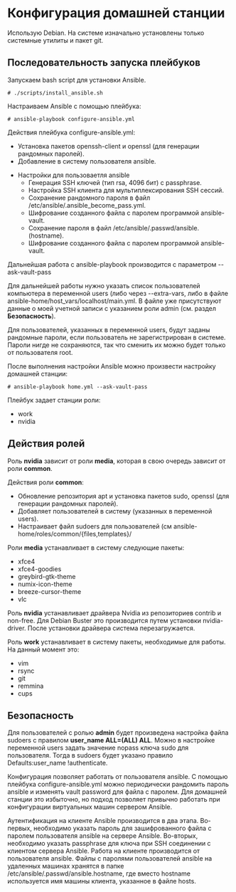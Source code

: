 # Конфигурация домашней станции
Использую Debian. На системе изначально установлены только системные утилиты 
и пакет git.



## Последовательность запуска плейбуков
Запускаем bash script для установки Ansible.
```
# ./scripts/install_ansible.sh
```
Настраиваем Ansible с помощью плейбука:
```
# ansible-playbook configure-ansible.yml
```
Действия плейбука configure-ansible.yml:
- Установка пакетов openssh-client и openssl (для генерации рандомных паролей).
- Добавление в систему пользователя ansible.
+ Настройки для пользоваетля ansible
  + Генерация SSH ключей (тип rsa, 4096 бит) с passphrase.
  + Настройка SSH клиента для мультиплексирования SSH сессий.
  + Сохранение рандомного пароля в файл /etc/ansible/.ansible_become_pass.yml.
  + Шифрование созданного файла с паролем программой ansible-vault.
  + Сохранение пароля в файл /etc/ansible/.passwd/ansible.(hostname).
  + Шифрование созданного файла с паролем программой ansible-vault.

Дальнейшая работа с ansible-playbook производится с параметром --ask-vault-pass

Для дальнейшей работы нужно указать список пользователей компьютера в переменной 
users (либо через --extra-vars, либо в файле ansible-home/host_vars/localhost/main.yml.
В файле уже присутствуют данные о моей учетной записи с указанием роли admin 
(см. раздел **Безопасность**).

Для пользователей, указанных в переменной users, будут заданы рандомные пароли, 
если пользователь не зарегистрирован в системе. Пароли нигде не сохраняются, 
так что сменить их можно будет только от пользователя root.

После выполнения настройки Ansible можно произвести настройку домашней станции:
```
# ansible-playbook home.yml --ask-vault-pass
```

Плейбук задает станции роли:
- work
- nvidia

## Действия ролей
Роль **nvidia** зависит от роли **media**, которая в свою очередь зависит от роли **common**.

Действия роли **common**:
- Обновление репозитория apt и установка пакетов sudo, openssl (для генерации рандомных паролей).
- Добавляет пользователей в систему (указанных в переменной users).
- Настраивает файл sudoers для пользователей (см ansible-home/roles/common/{files,templates}/

Роли **media** устанавливает в систему следующие пакеты:
- xfce4
- xfce4-goodies
- greybird-gtk-theme
- numix-icon-theme
- breeze-cursor-theme
- vlc

Роль **nvidia** устанавливает драйвера Nvidia из репозиториев contrib и non-free. 
Для Debian Buster это производится путем установки nvidia-driver.
После установки драйвера система перезагружается.

Роль **work** устанавливает в систему пакеты, необходимые для работы. На данный момент это:
- vim
- rsync
- git
- remmina
- cups

## Безопасность
Для пользователей с ролью **admin** будет произведена настройка файла sudoers с 
правилом **user_name ALL=(ALL) ALL**. Можно в настройке переменной users задать 
значение nopass ключа sudo для пользователя. Тогда в sudoers будет указано 
правило Defaults:user_name !authenticate.

Конфигурация позволяет работать от пользователя ansible.
С помощью плейбука configure-ansible.yml можно периодически рандомить пароль ansible 
и изменять vault password для файла с паролем. Для домашней станции это избыточно, 
но подход позволяет привычно работать при конфигурации виртуальных машин 
сервером Ansible.

Аутентификация на клиенте Ansible производится в два этапа. Во-первых, 
необходимо указать пароль для зашифрованного файла с паролем пользователя 
ansible на сервере Ansible. Во-вторых, необходимо указать passphrase для ключа 
при SSH соединении с клиентом сервера Ansible. Работа на клиенте производится 
от пользователя ansible. 
Файлы с паролями пользователей ansible на удаленных машинах хранятся в папке 
/etc/ansible/.passwd/ansible.hostname, где вместо hostname используется имя машины 
клиента, указанное в файле hosts.